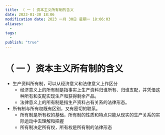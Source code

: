 ```yaml
---
title: （ 一 ）资本主义所有制的含义
date: 2023-01-30 18:06
modification date: 2023 一月 30日 星期一 18:06:03
aliases:
  - 
tags:
  - 
publish: "true"
---
```


# （ 一 ）资本主义所有制的含义

- 生产资料所有制，可以从经济意义和法律意义上作区分
	- 经济意义上的所有制是指事实上生产资料归谁所有、归谁支配，并凭借这种所有和支配实现生产和获得剩余产品。
	- 法律意义上的所有制是指生产资料占有关系的法律形态。
- 所有制与所有权既有区别，又有密切的联系。
	- 所有制是所有权的基础，所有制的性质和特点只能从现实的生产关系的实际运动中去理解和把握
	- 所有制决定所有权，所有权是所有制的法律形态
